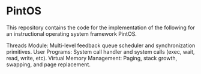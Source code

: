 # PintOS

This repository contains the code for the implementation of the following for an instructional operating system framework PintOS.

Threads Module: Multi-level feedback queue scheduler and synchronization primitives.
User Programs: System call handler and system calls (exec, wait, read, write, etc).
Virtual Memory Management: Paging, stack growth, swapping, and page replacement.
